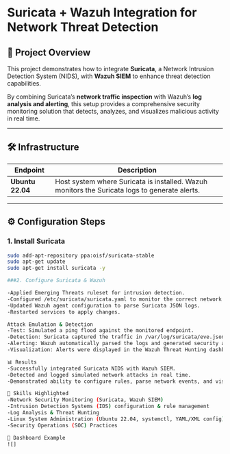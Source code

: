 # Suricata + Wazuh Integration for Network Threat Detection

## 📌 Project Overview
This project demonstrates how to integrate **Suricata**, a Network Intrusion Detection System (NIDS), with **Wazuh SIEM** to enhance threat detection capabilities.  

By combining Suricata’s **network traffic inspection** with Wazuh’s **log analysis and alerting**, this setup provides a comprehensive security monitoring solution that detects, analyzes, and visualizes malicious activity in real time.  

---

## 🛠️ Infrastructure
| Endpoint   | Description |
|------------|-------------|
| **Ubuntu 22.04** | Host system where Suricata is installed. Wazuh monitors the Suricata logs to generate alerts. |

---

## ⚙️ Configuration Steps

### 1. Install Suricata
```bash
sudo add-apt-repository ppa:oisf/suricata-stable
sudo apt-get update
sudo apt-get install suricata -y

###2. Configure Suricata & Wazuh

-Applied Emerging Threats ruleset for intrusion detection.
-Configured /etc/suricata/suricata.yaml to monitor the correct network interface.
-Updated Wazuh agent configuration to parse Suricata JSON logs.
-Restarted services to apply changes.

Attack Emulation & Detection
-Test: Simulated a ping flood against the monitored endpoint.
-Detection: Suricata captured the traffic in /var/log/suricata/eve.json.
-Alerting: Wazuh automatically parsed the logs and generated security alerts.
-Visualization: Alerts were displayed in the Wazuh Threat Hunting dashboard, with filtering options for deeper investigation.

📊 Results
-Successfully integrated Suricata NIDS with Wazuh SIEM.
-Detected and logged simulated network attacks in real time.
-Demonstrated ability to configure rules, parse network events, and visualize alerts.

🚀 Skills Highlighted
-Network Security Monitoring (Suricata, Wazuh SIEM)
-Intrusion Detection Systems (IDS) configuration & rule management
-Log Analysis & Threat Hunting
-Linux System Administration (Ubuntu 22.04, systemctl, YAML/XML config)
-Security Operations (SOC) Practices

📸 Dashboard Example
![]
